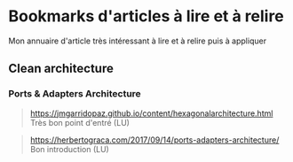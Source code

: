 # Bookmarks d'articles à lire et à relire

Mon annuaire d'article très intéressant à lire et à relire puis à appliquer

## Clean architecture

### Ports & Adapters Architecture

> <https://jmgarridopaz.github.io/content/hexagonalarchitecture.html>
> Très bon point d'entré (LU)

> <https://herbertograca.com/2017/09/14/ports-adapters-architecture/>
> Bon introduction (LU)

